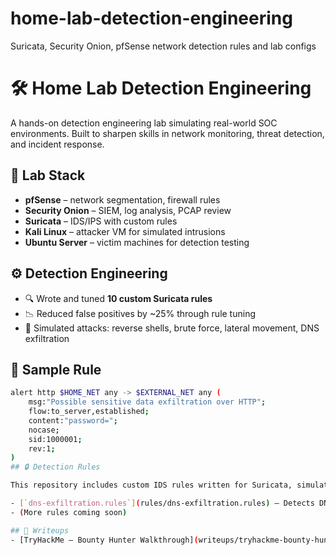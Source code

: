 # home-lab-detection-engineering
Suricata, Security Onion, pfSense network detection rules and lab configs
# 🛠️ Home Lab Detection Engineering

A hands-on detection engineering lab simulating real-world SOC environments. Built to sharpen skills in network monitoring, threat detection, and incident response.

## 🧰 Lab Stack

- **pfSense** – network segmentation, firewall rules
- **Security Onion** – SIEM, log analysis, PCAP review
- **Suricata** – IDS/IPS with custom rules
- **Kali Linux** – attacker VM for simulated intrusions
- **Ubuntu Server** – victim machines for detection testing

## ⚙️ Detection Engineering

- 🔍 Wrote and tuned **10 custom Suricata rules**  
- 📉 Reduced false positives by ~25% through rule tuning  
- 🧪 Simulated attacks: reverse shells, brute force, lateral movement, DNS exfiltration  

## 🔬 Sample Rule

```bash
alert http $HOME_NET any -> $EXTERNAL_NET any (
    msg:"Possible sensitive data exfiltration over HTTP";
    flow:to_server,established;
    content:"password=";
    nocase;
    sid:1000001;
    rev:1;
)
## 🔒 Detection Rules

This repository includes custom IDS rules written for Suricata, simulating real-world threats to practice detection engineering.

- [`dns-exfiltration.rules`](rules/dns-exfiltration.rules) – Detects DNS tunneling attempts using abnormal query patterns.
- (More rules coming soon)

## 🧠 Writeups
- [TryHackMe – Bounty Hunter Walkthrough](writeups/tryhackme-bounty-hunter.md)
